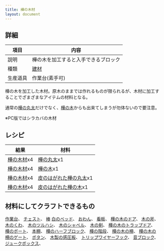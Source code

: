 ```yaml
---
title: 樺の木材
layout: document
---
```

## 詳細

|項目|内容|
|---|---|
|説明|樺の木を加工すると入手できるブロック|
|種類|[建材](建材)|
|生産道具|作業台(素手可)|

樺の木を加工した木材。原木のままでは作れるものが限られるが、木材に加工することでざまざまなアイテムの材料となる。

通常の[樺の丸太](樺の丸太)だけでなく、[樺の木](樺の木)からも出来てしまうが勿体ないので要注意。

※PC版ではシラカバの木材

## レシピ

|結果|材料|
|---|---|
|[樺の木材](樺の木材)x4|[樺の丸太](樺の丸太)x1|
|[樺の木材](樺の木材)x4|[樺の木](樺の木)x1|
|[樺の木材](樺の木材)x4|[皮のはがれた樺の丸太](皮のはがれた樺の丸太)x1|
|[樺の木材](樺の木材)x4|[皮のはがれた樺の木](皮のはがれた樺の木)x1|

## 材料にしてクラフトできるもの

[作業台](作業台)、
[チェスト](チェスト)、
[棒](棒)
[白のベッド](白のベッド)、
[おわん](おわん)、
[看板](看板)、
[樺の木のドア](樺の木のドア)、
[木の斧](木の斧)、
[木のくわ](木のくわ)、
[木のツルハシ](木のツルハシ)、
[木のシャベル](木のシャベル)、
[木の剣](鉄の剣)、
[樺の木のトラップドア](樺の木のトラップドア)、
[樺のボート](樺のボート)、
[本棚](本棚)、
[樺のハーフブロック](樺のハーフブロック)、
[樺の階段](樺の階段)、
[樺の木の柵](樺の木の柵)、
[樺の木の柵のゲート](樺の木の柵のゲート)、
[ボタン](ボタン)、
[木製の感圧板](木製の感圧板)、
[トリップワイヤーフック](トリップワイヤーフック)、
[音ブロック](音ブロック)、
[ジュークボックス](ジュークボックス)、
